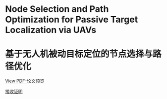 # Node Selection and Path Optimization for Passive Target Localization via UAVs

# 基于无人机被动目标定位的节点选择与路径优化

[View PDF-论文预览](/Codelearn-Space//MyPaper/Acceptance-Certificate-sensors.pdf)

[接收证明](/Codelearn-Space//MyPaper/sensors.pdf)
